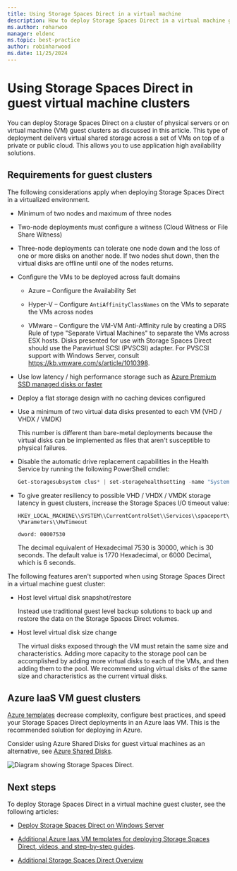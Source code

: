 ```yaml
---
title: Using Storage Spaces Direct in a virtual machine
description: How to deploy Storage Spaces Direct in a virtual machine guest cluster - for example, in Microsoft Azure.
ms.author: roharwoo
manager: eldenc
ms.topic: best-practice
author: robinharwood
ms.date: 11/25/2024
---
```


# Using Storage Spaces Direct in guest virtual machine clusters

You can deploy Storage Spaces Direct on a cluster of physical servers or on virtual machine (VM) guest clusters as discussed in this article. This type of deployment delivers virtual shared storage across a set of VMs on top of a private or public cloud. This allows you to use application high availability solutions.

## Requirements for guest clusters

The following considerations apply when deploying Storage Spaces Direct in a virtualized environment.

- Minimum of two nodes and maximum of three nodes

- Two-node deployments must configure a witness (Cloud Witness or File Share Witness)

- Three-node deployments can tolerate one node down and the loss of one or more disks on another node.  If two nodes shut down, then the virtual disks are offline until one of the nodes returns.

- Configure the VMs to be deployed across fault domains

  - Azure – Configure the Availability Set

  - Hyper-V – Configure `AntiAffinityClassNames` on the VMs to separate the VMs across nodes

  - VMware – Configure the VM-VM Anti-Affinity rule by creating a DRS Rule of type "Separate Virtual Machines" to separate the VMs across ESX hosts. Disks presented for use with Storage Spaces Direct should use the Paravirtual SCSI (PVSCSI) adapter. For PVSCSI support with Windows Server, consult https://kb.vmware.com/s/article/1010398.

- Use low latency / high performance storage such as [Azure Premium SSD managed disks or faster](/azure/virtual-machines/disks-types)

- Deploy a flat storage design with no caching devices configured

- Use a minimum of two virtual data disks presented to each VM (VHD / VHDX / VMDK)

    This number is different than bare-metal deployments because the virtual disks can be implemented as files that aren't susceptible to physical failures.

- Disable the automatic drive replacement capabilities in the Health Service by running the following PowerShell cmdlet:

    ```powershell
    Get-storagesubsystem clus* | set-storagehealthsetting -name "System.Storage.PhysicalDisk.AutoReplace.Enabled" -value "False"
    ```

- To give greater resiliency to possible VHD / VHDX / VMDK storage latency in guest clusters, increase the Storage Spaces I/O timeout value:

    `HKEY_LOCAL_MACHINE\\SYSTEM\\CurrentControlSet\\Services\\spaceport\\Parameters\\HwTimeout`

    `dword: 00007530`

    The decimal equivalent of Hexadecimal 7530 is 30000, which is 30 seconds. The default value is 1770 Hexadecimal, or 6000 Decimal, which is 6 seconds.

The following features aren't supported when using Storage Spaces Direct in a virtual machine guest cluster:

- Host level virtual disk snapshot/restore

    Instead use traditional guest level backup solutions to back up and restore the data on the Storage Spaces Direct volumes.

- Host level virtual disk size change

    The virtual disks exposed through the VM must retain the same size and characteristics. Adding more capacity to the storage pool can be accomplished by adding more virtual disks to each of the VMs, and then adding them to the pool. We recommend using virtual disks of the same size and characteristics as the current virtual disks.

## Azure IaaS VM guest clusters

[Azure templates](https://github.com/robotechredmond/301-storage-spaces-direct-md) decrease complexity, configure best practices, and speed your Storage Spaces Direct deployments in an Azure Iaas VM. This is the recommended solution for deploying in Azure.

Consider using Azure Shared Disks for guest virtual machines as an alternative, see [Azure Shared Disks](/azure/virtual-machines/windows/disks-shared).

![Diagram showing Storage Spaces Direct.](media/storage-spaces-direct-in-vm/storage-spaces-direct-in-vm.png)

## Next steps

To deploy Storage Spaces Direct in a virtual machine guest cluster, see the following articles:

- [Deploy Storage Spaces Direct on Windows Server](deploy-storage-spaces-direct.md)

- [Additional Azure Iaas VM templates for deploying Storage Spaces Direct, videos, and step-by-step guides](https://techcommunity.microsoft.com/t5/Failover-Clustering/Deploying-IaaS-VM-Guest-Clusters-in-Microsoft-Azure/ba-p/372126).

- [Additional Storage Spaces Direct Overview](../storage-spaces-direct-overview.md)
